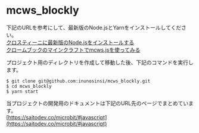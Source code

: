 # mcws_blockly

下記のURLを参考にして、最新版のNode.jsとYarnをインストールしてください。  
[クロスティーニに最新版のNode.jsをインストールする](https://saitodev.co/microbit/chromebook/article/66)  
[クロームブックのマインクラフトでmcws.jsを使ってみる](https://saitodev.co/microbit/chromebook/article/80)  
  
プロジェクト用のディレクトリを作成して移動した後、下記のコマンドを実行します。  
```
$ git clone git@github.com:inunosinsi/mcws_blockly.git  
$ cd mcws_blockly  
$ yarn start  
```

当プロジェクトの開発用のドキュメントは下記のURL先のページでまとめています。  
[https://saitodev.co/microbit/#javascript](https://saitodev.co/microbit/#javascript)
